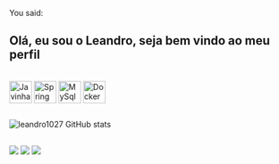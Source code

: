 





You said:
## Olá, eu sou o Leandro, seja bem vindo ao meu perfil



<div style="display: inline_block"><br>
  <img align="center" alt="Javinha" height="40" width="40" src="https://cdn.jsdelivr.net/npm/simple-icons@3.13.0/icons/java.svg">
  <img align="center" alt="Spring" height="40" width="40" src="https://cdn.jsdelivr.net/npm/simple-icons@3.13.0/icons/spring.svg">
  <img align="center" alt="MySql" height="40" width="40" src="https://cdn.jsdelivr.net/npm/simple-icons@3.13.0/icons/mysql.svg">
  <img align="center" alt="Docker" height="40" width="40" src="https://cdn.jsdelivr.net/npm/simple-icons@3.13.0/icons/docker.svg">
</div>
  
  ##
 
<div> 
 
  

  ![leandro1027 GitHub stats](https://github-readme-stats.vercel.app/api?username=leandro1027&theme=dark&show_icons=true?v=1)

  
  
           
  
           
          
</div>
  
  ##
 
<div> 
 
  <a href="https://www.instagram.com/leandroo.o7/?next=%2F" target="_blank"><img src="https://img.shields.io/badge/-Instagram-%23E4405F?style=for-the-badge&logo=instagram&logoColor=white" target="_blank"></a>
  <a href = "mailto:leandrobalaban78@gmail.com"><img src="https://img.shields.io/badge/-Gmail-%23333?style=for-the-badge&logo=gmail&logoColor=white" target="_blank"></a>
  <a href="https://www.linkedin.com/in/leandro-balaban-822958283/" target="_blank"><img src="https://img.shields.io/badge/-LinkedIn-%230077B5?style=for-the-badge&logo=linkedin&logoColor=white" target="_blank"></a> 
  
</div>  
